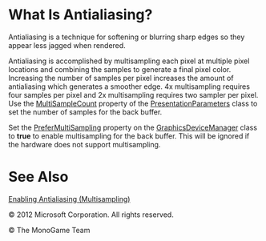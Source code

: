 

# What Is Antialiasing?

Antialiasing is a technique for softening or blurring sharp edges so they appear less jagged when rendered.

Antialiasing is accomplished by multisampling each pixel at multiple pixel locations and combining the samples to generate a final pixel color. Increasing the number of samples per pixel increases the amount of antialiasing which generates a smoother edge. 4x multisampling requires four samples per pixel and 2x multisampling requires two sampler per pixel. Use the [MultiSampleCount](xref:Microsoft.Xna.Framework.Graphics.PresentationParameters.MultiSampleCount) property of the [PresentationParameters](xref:Microsoft.Xna.Framework.Graphics.PresentationParameters) class to set the number of samples for the back buffer.

Set the [PreferMultiSampling](xref:Microsoft.Xna.Framework.GraphicsDeviceManager.PreferMultiSampling) property on the [GraphicsDeviceManager](xref:Microsoft.Xna.Framework.GraphicsDeviceManager) class to **true** to enable multisampling for the back buffer. This will be ignored if the hardware does not support multisampling.

# See Also

[Enabling Antialiasing (Multisampling)](Enable_Anti_Aliasing.md)  

© 2012 Microsoft Corporation. All rights reserved.  

© The MonoGame Team